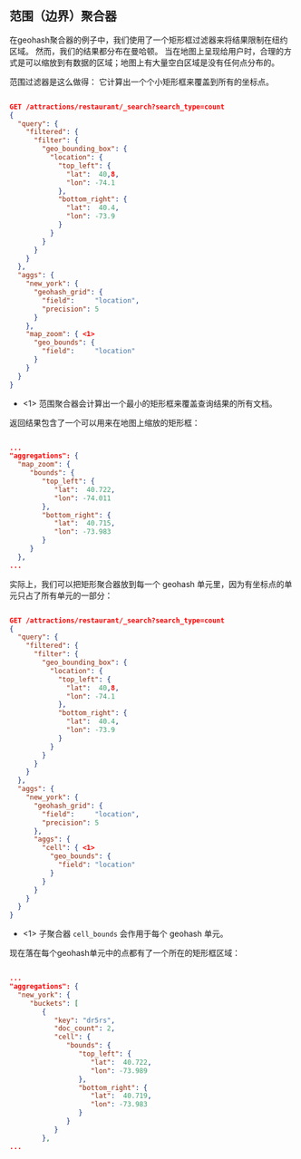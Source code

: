 ## 范围（边界）聚合器

在geohash聚合器的例子中，我们使用了一个矩形框过滤器来将结果限制在纽约区域。
然而，我们的结果都分布在曼哈顿。
当在地图上呈现给用户时，合理的方式是可以缩放到有数据的区域；地图上有大量空白区域是没有任何点分布的。

范围过滤器是这么做得：
它计算出一个个小矩形框来覆盖到所有的坐标点。

```json

GET /attractions/restaurant/_search?search_type=count
{
  "query": {
    "filtered": {
      "filter": {
        "geo_bounding_box": {
          "location": {
            "top_left": {
              "lat":  40,8,
              "lon": -74.1
            },
            "bottom_right": {
              "lat":  40.4,
              "lon": -73.9
            }
          }
        }
      }
    }
  },
  "aggs": {
    "new_york": {
      "geohash_grid": {
        "field":     "location",
        "precision": 5
      }
    },
    "map_zoom": { <1>
      "geo_bounds": {
        "field":     "location"
      }
    }
  }
}
```
- <1> 范围聚合器会计算出一个最小的矩形框来覆盖查询结果的所有文档。

返回结果包含了一个可以用来在地图上缩放的矩形框：

```json

...
"aggregations": {
  "map_zoom": {
     "bounds": {
        "top_left": {
           "lat":  40.722,
           "lon": -74.011
        },
        "bottom_right": {
           "lat":  40.715,
           "lon": -73.983
        }
     }
  },
...
```


实际上，我们可以把矩形聚合器放到每一个 geohash 单元里，因为有坐标点的单元只占了所有单元的一部分：

```json

GET /attractions/restaurant/_search?search_type=count
{
  "query": {
    "filtered": {
      "filter": {
        "geo_bounding_box": {
          "location": {
            "top_left": {
              "lat":  40,8,
              "lon": -74.1
            },
            "bottom_right": {
              "lat":  40.4,
              "lon": -73.9
            }
          }
        }
      }
    }
  },
  "aggs": {
    "new_york": {
      "geohash_grid": {
        "field":     "location",
        "precision": 5
      },
      "aggs": {
        "cell": { <1>
          "geo_bounds": {
            "field": "location"
          }
        }
      }
    }
  }
}
```
- <1> 子聚合器 `cell_bounds` 会作用于每个 geohash 单元。


现在落在每个geohash单元中的点都有了一个所在的矩形框区域：

```json

...
"aggregations": {
  "new_york": {
     "buckets": [
        {
           "key": "dr5rs",
           "doc_count": 2,
           "cell": {
              "bounds": {
                 "top_left": {
                    "lat":  40.722,
                    "lon": -73.989
                 },
                 "bottom_right": {
                    "lat":  40.719,
                    "lon": -73.983
                 }
              }
           }
        },
...
```
